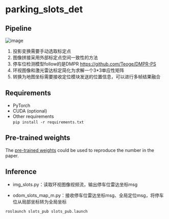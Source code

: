 # parking_slots_det

## Pipeline

![image](https://github.com/docs/pipline.png)

1. 投影变换需要手动选取标定点
2. 图像拼接采用外部标定点空间一致性的方法
3. 停车位检测模型follow的是DMPR https://github.com/Teoge/DMPR-PS
4. 环视图像和激光雷达标定简化为求解一个3*3单应性矩阵
5. 转换为地图坐标需要接收定位模块发送的位置信息，可以进行多帧结果融合 

## Requirements

* PyTorch
* CUDA (optional)
* Other requirements  
    `pip install -r requirements.txt`

## Pre-trained weights

The [pre-trained weights](https://drive.google.com/open?id=1OuyF8bGttA11-CKJ4Mj3dYAl5q4NL5IT) could be used to reproduce the number in the paper.

## Inference

* img_slots.py：读取环视图像视频流，输出停车位雷达坐标msg

- odom_slots_map_m.py：接收停车位雷达坐标msg、全局定位msg，将停车位从局部坐标转为全局坐标

```
roslaunch slots_pub slots_pub.launch
```

